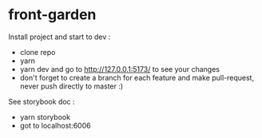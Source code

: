 # front-garden

Install project and start to dev :
- clone repo 
- yarn 
- yarn dev and go to http://127.0.0.1:5173/ to see your changes
- don't forget to create a branch for each feature and make pull-request, never push directly to master :) 

See storybook doc : 
- yarn storybook
- got to localhost:6006